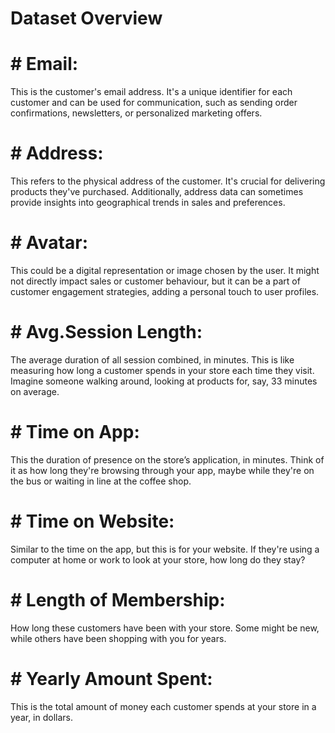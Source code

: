 #  Dataset Overview

# # Email: 
This is the customer's email address. It's a unique identifier for each customer and can be used for communication, such as sending order confirmations, newsletters, or personalized marketing offers. 

# # Address: 
This refers to the physical address of the customer. It's crucial for delivering products they've purchased. Additionally, address data can sometimes provide insights into geographical trends in sales and preferences. 

# # Avatar: 
This could be a digital representation or image chosen by the user. It might not directly impact sales or customer behaviour, but it can be a part of customer engagement strategies, adding a personal touch to user profiles. 

# # Avg.Session Length: 
The average duration of all session combined, in minutes. This is like measuring how long a customer spends in your store each time they visit. Imagine someone walking around, looking at products for, say, 33 minutes on average. 

# # Time on App: 
This the duration of presence on the store’s application, in minutes. Think of it as how long they're browsing through your app, maybe while they're on the bus or waiting in line at the coffee shop. 

# # Time on Website: 
Similar to the time on the app, but this is for your website. If they're using a computer at home or work to look at your store, how long do they stay? 

# # Length of Membership: 
How long these customers have been with your store. Some might be new, while others have been shopping with you for years. 

# # Yearly Amount Spent: 
This is the total amount of money each customer spends at your store in a year, in dollars. 
